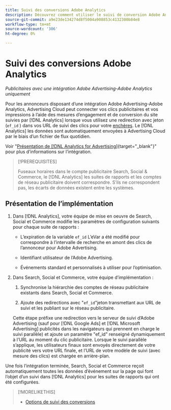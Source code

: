 ```yaml
---
title: Suivi des conversions Adobe Analytics
description: Découvrez comment utiliser le suivi de conversion Adobe Analytics pour vos campagnes dans Adobe Advertising.
source-git-commit: a9e23de134274d8f5004a908853c4132300b84e8
workflow-type: tm+mt
source-wordcount: '306'
ht-degree: 0%

---
```


# Suivi des conversions Adobe Analytics

*Publicitaires avec une intégration Adobe Advertising-Adobe Analytics uniquement*

Pour les annonceurs disposant d’une intégration Adobe Advertising-Adobe Analytics, Advertising Cloud peut connecter vos clics publicitaires et vos impressions à l’aide des mesures d’engagement et de conversion du site suivies par [!DNL Analytics] lorsque vous utilisez une redirection avec jeton (`ef_id` ) dans vos URL de suivi des clics pour votre [enchères](/help/search-social-commerce/glossary.md#a-b). Le [!DNL Analytics] les données sont automatiquement envoyées à Advertising Cloud par le biais d’un fichier de flux quotidien.

Voir &quot;[Présentation de [!DNL Analytics for Advertising]](https://experienceleague.adobe.com/docs/advertising-cloud/dsp/integrations/analytics/overview.html){target="_blank"}&quot; pour plus d’informations sur l’intégration.

>[!PREREQUISITES]
>
> Fuseaux horaires dans le compte publicitaire Search, Social &amp; Commerce, le [!DNL Analytics] les suites de rapports et les comptes de réseau publicitaire doivent correspondre. S’ils ne correspondent pas, les écarts de données existent entre les systèmes.

## Présentation de l’implémentation

1. Dans [!DNL Analytics], votre équipe de mise en oeuvre de Search, Social et Commerce modifie les paramètres de configuration suivants pour chaque suite de rapports :

   * L’expiration de la variable `ef_id` L’eVar a été modifié pour correspondre à l’intervalle de recherche en amont des clics de l’annonceur pour Adobe Advertising.

   * Identifiant utilisateur de l’Adobe Advertising.

   * Événements standard et personnalisés à utiliser pour l’optimisation.

1. Dans Search, Social et Commerce, votre équipe d’implémentation :

   1. Synchronise la hiérarchie des comptes de réseau publicitaire existants dans Search, Social et Commerce.

   1. Ajoute des redirections avec &quot;`ef_id`&quot;jeton transmettant aux URL de suivi et les publiant sur le réseau publicitaire.

   Cette étape préfixe une redirection vers le serveur de suivi d’Adobe Advertising (sauf pour [!DNL Google Ads] et [!DNL Microsoft Advertising] publicités dans les navigateurs qui prennent en charge le suivi parallèle) et ajoute un paramètre &quot;ef_id&quot; renseigné dynamiquement à l’URL au moment du clic publicitaire. Lorsque le suivi parallèle s’applique, les utilisateurs finaux sont envoyés directement de votre publicité vers votre URL finale, et l’URL de votre modèle de suivi (avec mesure des clics) est chargée en arrière-plan.

Une fois l’intégration terminée, Search, Social et Commerce reçoit automatiquement toutes les données d’événement sur la page qui font l’objet d’un suivi dans [!DNL Analytics] pour les suites de rapports qui ont été configurées.

>[!MORELIKETHIS]
>
>* [Options de suivi des conversions](conversion-tracking-about.md)
